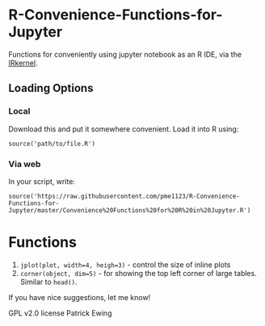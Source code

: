 # R-Convenience-Functions-for-Jupyter
Functions for conveniently using jupyter notebook as an R IDE, via the [IRkernel](https://github.com/IRkernel/IRkernel).

## Loading Options
### Local
Download this and put it somewhere convenient. Load it into R using:

`source('path/to/file.R')`

### Via web
In your script, write:

`source('https://raw.githubusercontent.com/pme1123/R-Convenience-Functions-for-Jupyter/master/Convenience%20Functions%20for%20R%20in%20Jupyter.R')`

# Functions
1. `jplot(plot, width=4, heigh=3)` - control the size of inline plots
2. `corner(object, dim=5)` - for showing the top left corner of large tables. Similar to `head()`.

If you have nice suggestions, let me know!

GPL v2.0 license
Patrick Ewing
